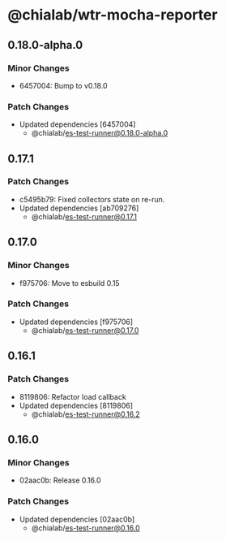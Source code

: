 # @chialab/wtr-mocha-reporter

## 0.18.0-alpha.0

### Minor Changes

- 6457004: Bump to v0.18.0

### Patch Changes

- Updated dependencies [6457004]
  - @chialab/es-test-runner@0.18.0-alpha.0

## 0.17.1

### Patch Changes

- c5495b79: Fixed collectors state on re-run.
- Updated dependencies [ab709276]
  - @chialab/es-test-runner@0.17.1

## 0.17.0

### Minor Changes

- f975706: Move to esbuild 0.15

### Patch Changes

- Updated dependencies [f975706]
  - @chialab/es-test-runner@0.17.0

## 0.16.1

### Patch Changes

- 8119806: Refactor load callback
- Updated dependencies [8119806]
  - @chialab/es-test-runner@0.16.2

## 0.16.0

### Minor Changes

- 02aac0b: Release 0.16.0

### Patch Changes

- Updated dependencies [02aac0b]
  - @chialab/es-test-runner@0.16.0
